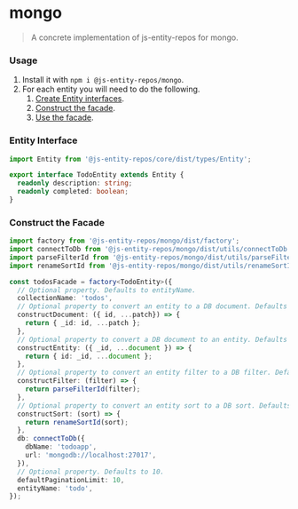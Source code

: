 # mongo
> A concrete implementation of js-entity-repos for mongo.

### Usage
1. Install it with `npm i @js-entity-repos/mongo`.
1. For each entity you will need to do the following.
    1. [Create Entity interfaces](#entity-interface).
    1. [Construct the facade](#construct-the-facade).
    1. [Use the facade](https://github.com/js-entity-repos/core/blob/master/docs/facade.md).

### Entity Interface

```ts
import Entity from '@js-entity-repos/core/dist/types/Entity';

export interface TodoEntity extends Entity {
  readonly description: string;
  readonly completed: boolean;
}
```

### Construct the Facade

```ts
import factory from '@js-entity-repos/mongo/dist/factory';
import connectToDb from '@js-entity-repos/mongo/dist/utils/connectToDb';
import parseFilterId from '@js-entity-repos/mongo/dist/utils/parseFilterId';
import renameSortId from '@js-entity-repos/mongo/dist/utils/renameSortId';

const todosFacade = factory<TodoEntity>({
  // Optional property. Defaults to entityName.
  collectionName: 'todos',
  // Optional property to convert an entity to a DB document. Defaults to "utils/constructIdDocument".
  constructDocument: ({ id, ...patch}) => {
    return { _id: id, ...patch };
  },
  // Optional property to convert a DB document to an entity. Defaults to "utils/constructIdEntity".
  constructEntity: ({ _id, ...document }) => {
    return { id: _id, ...document };
  },
  // Optional property to convert an entity filter to a DB filter. Defaults to "utils/parseFilterId".
  constructFilter: (filter) => {
    return parseFilterId(filter);
  },
  // Optional property to convert an entity sort to a DB sort. Defaults to "utils/renameSortId".
  constructSort: (sort) => {
    return renameSortId(sort);
  },
  db: connectToDb({
    dbName: 'todoapp',
    url: 'mongodb://localhost:27017',
  }),
  // Optional property. Defaults to 10.
  defaultPaginationLimit: 10,
  entityName: 'todo',
});
```
